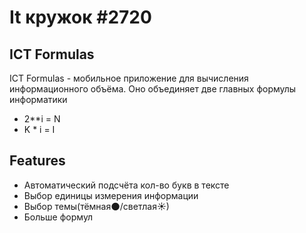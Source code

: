 # It кружок #2720
## ICT Formulas

ICT Formulas - мобильное приложение для вычисления информационного объёма. Оно объединяет две главных формулы информатики

 - 2**i = N
 - K * i = I

## Features
- Автоматический подсчёта кол-во букв в тексте
- Выбор единицы измерения информации
- Выбор темы(тёмная🌑/светлая☀)
- Больше формул
